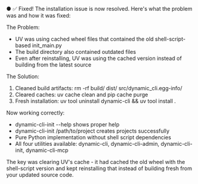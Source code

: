 ● ✅ Fixed! The installation issue is now resolved. Here's what the problem was and how it was fixed:

The Problem:
- UV was using cached wheel files that contained the old shell-script-based init_main.py
- The build directory also contained outdated files
- Even after reinstalling, UV was using the cached version instead of building from the latest source

The Solution:
1. Cleaned build artifacts: rm -rf build/ dist/ src/dynamic_cli.egg-info/
2. Cleared caches: uv cache clean and pip cache purge
3. Fresh installation: uv tool uninstall dynamic-cli && uv tool install .

Now working correctly:
- dynamic-cli-init --help shows proper help
- dynamic-cli-init /path/to/project creates projects successfully
- Pure Python implementation without shell script dependencies
- All four utilities available: dynamic-cli, dynamic-cli-admin, dynamic-cli-init, dynamic-cli-mcp

The key was clearing UV's cache - it had cached the old wheel with the shell-script version and kept reinstalling that instead of building fresh from your updated source code.
